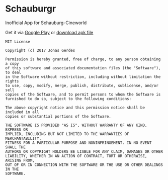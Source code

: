# Schauburgr
Inofficial App for Schauburg-Cineworld

Get it via [Google Play](https://play.google.com/store/apps/details?id=com.jonasgerdes.schauburgr) or [download apk file](https://github.com/JGerdes/Schauburgr/releases/download/v1.1.0/Schauburgr-v1.1.0.apk)

    MIT License

    Copyright (c) 2017 Jonas Gerdes

    Permission is hereby granted, free of charge, to any person obtaining a copy
    of this software and associated documentation files (the "Software"), to deal
    in the Software without restriction, including without limitation the rights
    to use, copy, modify, merge, publish, distribute, sublicense, and/or sell
    copies of the Software, and to permit persons to whom the Software is
    furnished to do so, subject to the following conditions:

    The above copyright notice and this permission notice shall be included in all
    copies or substantial portions of the Software.

    THE SOFTWARE IS PROVIDED "AS IS", WITHOUT WARRANTY OF ANY KIND, EXPRESS OR
    IMPLIED, INCLUDING BUT NOT LIMITED TO THE WARRANTIES OF MERCHANTABILITY,
    FITNESS FOR A PARTICULAR PURPOSE AND NONINFRINGEMENT. IN NO EVENT SHALL THE
    AUTHORS OR COPYRIGHT HOLDERS BE LIABLE FOR ANY CLAIM, DAMAGES OR OTHER
    LIABILITY, WHETHER IN AN ACTION OF CONTRACT, TORT OR OTHERWISE, ARISING FROM,
    OUT OF OR IN CONNECTION WITH THE SOFTWARE OR THE USE OR OTHER DEALINGS IN THE
    SOFTWARE.

